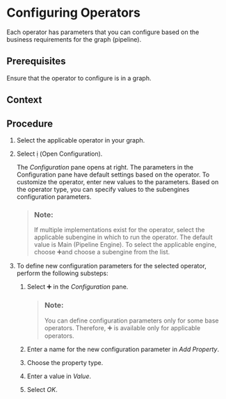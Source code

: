 <!-- loioe9c9996c5d42434f8ac6bf67de0728d5 -->

<link rel="stylesheet" type="text/css" href="../css/sap-icons.css"/>

# Configuring Operators

Each operator has parameters that you can configure based on the business requirements for the graph \(pipeline\).



<a name="loioe9c9996c5d42434f8ac6bf67de0728d5__prereq_qlg_dcl_pvb"/>

## Prerequisites

Ensure that the operator to configure is in a graph.



## Context



## Procedure

1.  Select the applicable operator in your graph.

2.  Select <span class="SAP-icons"></span> \(Open Configuration\).

    The *Configuration* pane opens at right. The parameters in the Configuration pane have default settings based on the operator. To customize the operator, enter new values to the parameters. Based on the operator type, you can specify values to the subengines configuration parameters.

    > ### Note:  
    > If multiple implementations exist for the operator, select the applicable subengine in which to run the operator. The default value is Main \(Pipeline Engine\). To select the applicable engine, choose :heavy_plus_sign:and choose a subengine from the list.

3.  To define new configuration parameters for the selected operator, perform the following substeps:

    1.  Select :heavy_plus_sign: in the *Configuration* pane.

        > ### Note:  
        > You can define configuration parameters only for some base operators. Therefore, :heavy_plus_sign: is available only for applicable operators.

    2.  Enter a name for the new configuration parameter in *Add Property*.

    3.  Choose the property type.

    4.  Enter a value in *Value*.

    5.  Select *OK*.



